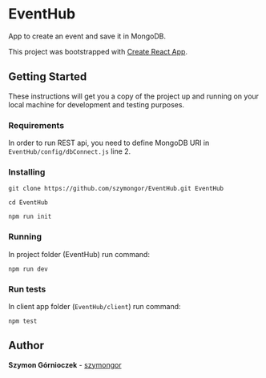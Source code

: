 # EventHub

App to create an event and save it in MongoDB.

This project was bootstrapped with [Create React App](https://github.com/facebookincubator/create-react-app).

## Getting Started

These instructions will get you a copy of the project up and running on your local machine for development and testing purposes.

### Requirements

In order to run REST api, you need to define MongoDB URI in `EventHub/config/dbConnect.js` line 2.

### Installing

```
git clone https://github.com/szymongor/EventHub.git EventHub
```

```
cd EventHub
```

```
npm run init
```

### Running

In project folder (EventHub) run command:

```
npm run dev
```

### Run tests

In client app folder (`EventHub/client`) run command:

```
npm test
```

## Author

**Szymon Górnioczek** - [szymongor](https://github.com/szymongor)
